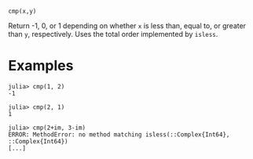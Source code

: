 ```
cmp(x,y)
```

Return -1, 0, or 1 depending on whether `x` is less than, equal to, or greater than `y`, respectively. Uses the total order implemented by `isless`.

# Examples

```jldoctest
julia> cmp(1, 2)
-1

julia> cmp(2, 1)
1

julia> cmp(2+im, 3-im)
ERROR: MethodError: no method matching isless(::Complex{Int64}, ::Complex{Int64})
[...]
```
